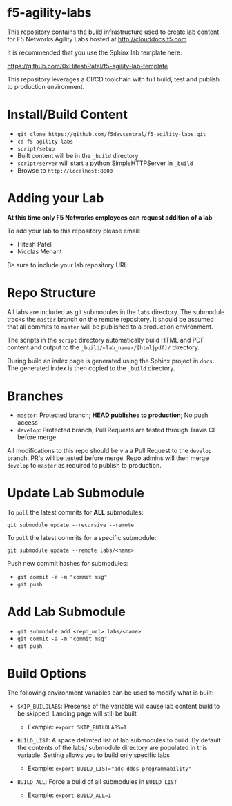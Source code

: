 # f5-agility-labs

This repository contains the build infrastructure used to create lab content
for F5 Networks Agility Labs hosted at http://clouddocs.f5.com

It is recommended that you use the Sphinx lab template here:

https://github.com/0xHiteshPatel/f5-agility-lab-template

This repository leverages a CI/CD toolchain with full build, test and publish
to production environment.

# Install/Build Content

- `git clone https://github.com/f5devcentral/f5-agility-labs.git`
- `cd f5-agility-labs`
- `script/setup`
- Built content will be in the `_build` directory
- `script/server` will start a python SimpleHTTPServer in `_build`
- Browse to `http://localhost:8000`

# Adding your Lab

**At this time only F5 Networks employees can request addition of a lab**

To add your lab to this repository please email:

 - Hitesh Patel
 - Nicolas Menant

Be sure to include your lab repository URL.

# Repo Structure

All labs are included as git submodules in the `labs` directory.  The submodule
tracks the `master` branch on the remote repository.  It should be assumed that
all commits to `master` will be published to a production environment.

The scripts in the `script` directory automatically build HTML and PDF content
and output to the `_build/<lab_name>/[html|pdf]/` directory.

During build an index page is generated using the Sphinx project in `docs`.  The
generated index is then copied to the `_build` directory.

# Branches

- `master`: Protected branch; **HEAD publishes to production**; No push access
- `develop`: Protected branch; Pull Requests are tested through Travis CI
  before merge

All modifications to this repo should be via a Pull Request to the `develop`
branch.  PR's will be tested before merge.  Repo admins will then merge
`develop` to `master` as required to publish to production.

# Update Lab Submodule

To `pull` the latest commits for **ALL** submodules:

`git submodule update --recursive --remote`

To `pull` the latest commits for a specific submodule:

`git submodule update --remote labs/<name>`

Push new commit hashes for submodules:

- `git commit -a -m "commit msg"`
- `git push`

# Add Lab Submodule

- `git submodule add <repo_url> labs/<name>`
- `git commit -a -m "commit msg"`
- `git push`

# Build Options

The following environment variables can be used to modify what is built:

- ``SKIP_BUILDLABS``: Presense of the variable will cause lab content 
  build to be skipped.  Landing page will still be built

  - Example: ``export SKIP_BUILDLABS=1``

- ``BUILD_LIST``: A space delimted list of lab submodules to build.  By 
  default the contents of the labs/ submodule directory are populated
  in this variable.  Setting allows you to build only specific labs

  - Example: ``export BUILD_LIST="adc ddos programmability"``

- ``BUILD_ALL``: Force a build of all submodules in ``BUILD_LIST``

  - Example: ``export BUILD_ALL=1``

  
